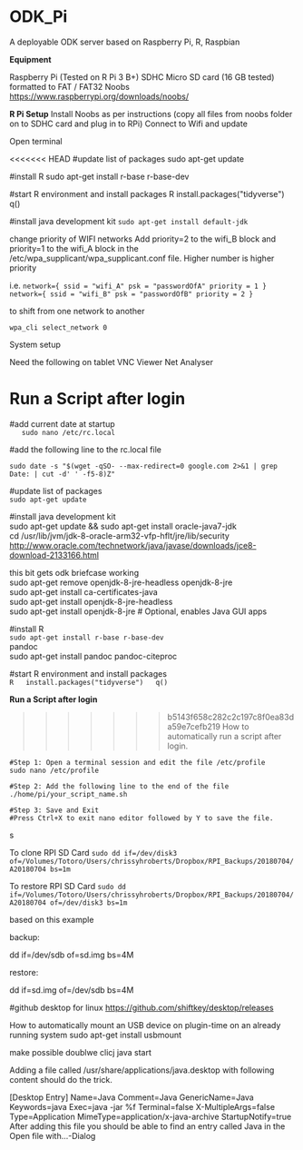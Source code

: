 # ODK_Pi

A deployable ODK server based on Raspberry Pi, R, Raspbian

**Equipment**

Raspberry Pi (Tested on R Pi 3 B+)
SDHC Micro SD card (16 GB tested) formatted to FAT / FAT32
Noobs https://www.raspberrypi.org/downloads/noobs/

**R Pi Setup**
Install Noobs as per instructions (copy all files from noobs folder on to SDHC card and plug in to RPi)
Connect to Wifi and update


Open terminal


<<<<<<< HEAD
#update list of packages
sudo apt-get update  

#install R 
sudo apt-get install r-base r-base-dev 

#start R environment and install packages
R
install.packages("tidyverse")
q()

#install java development kit
`sudo apt-get install default-jdk`



change priority of WIFI networks
Add priority=2 to the wifi_B block and priority=1 to the wifi_A block in the /etc/wpa_supplicant/wpa_supplicant.conf file.
Higher number is higher priority

i.e.
`network={
    ssid = "wifi_A"
    psk = "passwordOfA"
    priority = 1
}
network={
   ssid = "wifi_B"
   psk = "passwordOfB"
   priority = 2
}
`

to shift from one network to another 

`wpa_cli select_network 0`



System setup 

Need the following on tablet
VNC Viewer
Net Analyser



**Run a Script after login**  
=======
#add current date at startup  
`	sudo nano /etc/rc.local`    
  
#add the following line to the rc.local file  

`sudo date -s "$(wget -qSO- --max-redirect=0 google.com 2>&1 | grep Date: | cut -d' ' -f5-8)Z"`  
  
#update list of packages  
`sudo apt-get update  `  

#install java development kit  
sudo apt-get update && sudo apt-get install oracle-java7-jdk  
cd /usr/lib/jvm/jdk-8-oracle-arm32-vfp-hflt/jre/lib/security  
http://www.oracle.com/technetwork/java/javase/downloads/jce8-download-2133166.html  

this bit gets odk briefcase working  
sudo apt-get remove openjdk-8-jre-headless openjdk-8-jre  
sudo apt-get install ca-certificates-java  
sudo apt-get install openjdk-8-jre-headless  
sudo apt-get install openjdk-8-jre # Optional, enables Java GUI apps  



#install R   
`sudo apt-get install r-base r-base-dev `  
pandoc  
sudo apt-get install pandoc pandoc-citeproc  
  
#start R environment and install packages  
`R  
install.packages("tidyverse")  
q()  
`  
  
**Run a Script after login**    
>>>>>>> b5143f658c282c2c197c8f0ea83da59e7cefb219
How to automatically run a script after login.  
	
	#Step 1: Open a terminal session and edit the file /etc/profile
	sudo nano /etc/profile
	
	#Step 2: Add the following line to the end of the file  
	./home/pi/your_script_name.sh

	#Step 3: Save and Exit
	#Press Ctrl+X to exit nano editor followed by Y to save the file.
s


To clone RPI SD Card
`sudo dd if=/dev/disk3 of=/Volumes/Totoro/Users/chrissyhroberts/Dropbox/RPI_Backups/20180704/A20180704 bs=1m`

To restore RPI SD Card
`sudo dd if=/Volumes/Totoro/Users/chrissyhroberts/Dropbox/RPI_Backups/20180704/A20180704 of=/dev/disk3 bs=1m`

based on this example 

backup:

dd if=/dev/sdb of=sd.img bs=4M

restore:

dd if=sd.img of=/dev/sdb bs=4M


#github desktop for linux
https://github.com/shiftkey/desktop/releases

How to automatically mount an USB device on plugin-time on an already running system
sudo apt-get install usbmount  




make possible doublwe clicj java start

Adding a file called /usr/share/applications/java.desktop with following content should do the trick.

[Desktop Entry]
Name=Java
Comment=Java
GenericName=Java
Keywords=java
Exec=java -jar %f
Terminal=false
X-MultipleArgs=false
Type=Application
MimeType=application/x-java-archive
StartupNotify=true
After adding this file you should be able to find an entry called Java in the Open file with...-Dialog
